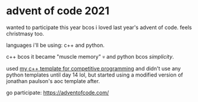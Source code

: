 # advent of code 2021
wanted to participate this year bcos i loved last year's advent of code. feels christmasy too.

languages i'll be using: c++ and python.

c++ bcos it became "muscle memory" 💀 and python bcos *simplicity*.

used [my c++ template for competitive programming](https://gist.github.com/narasaka/e1f01749f7df4c81b2479a5875d46bc2) and didn't use any python templates until day 14 lol, but started using a modified version of jonathan paulson's aoc template after.

go participate: https://adventofcode.com/
